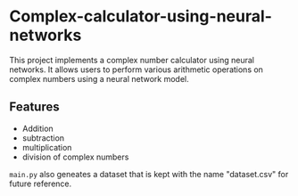 # Complex-calculator-using-neural-networks
This project implements a complex number calculator using neural networks. It allows users to perform various arithmetic operations on complex numbers using a neural network model.

## Features
- Addition
- subtraction 
- multiplication
- division of complex numbers

`main.py` also geneates a dataset that is kept with the name "dataset.csv" for future reference.

